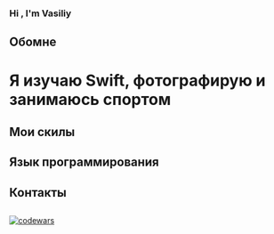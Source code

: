### Hi , I'm Vasiliy
## Обомне
# Я изучаю Swift, фотографирую и занимаюсь спортом

## Мои скилы 
## Язык программирования
## Контакты
##
##
[![codewars](https://www.codewars.com/users/VasyaOne/badges/small)](https://www.codewars.com/users/VasyaOne)
<!--
**VasyaOne/VasyaOne** is a ✨ _special_ ✨ repository because its `README.md` (this file) appears on your GitHub profile.

Here are some ideas to get you started:

- 🔭 I’m currently working on ...
- 🌱 I’m currently learning ...
- 👯 I’m looking to collaborate on ...
- 🤔 I’m looking for help with ...
- 💬 Ask me about ...
- 📫 How to reach me: ...
- 😄 Pronouns: ...
- ⚡ Fun fact: ...
-->
